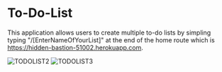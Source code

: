 # To-Do-List

This application allows users to create multiple to-do lists by simpling typing "/[EnterNameOfYourList]" at the end of the home route which is https://hidden-bastion-51002.herokuapp.com.

![TODOLIST2](https://user-images.githubusercontent.com/35402892/72208543-c76d4f80-3471-11ea-8206-0a0dd0e91d3e.jpg)
![TODOLIST3](https://user-images.githubusercontent.com/35402892/72208544-c805e600-3471-11ea-83bd-aa16dec2b5a8.jpg)
